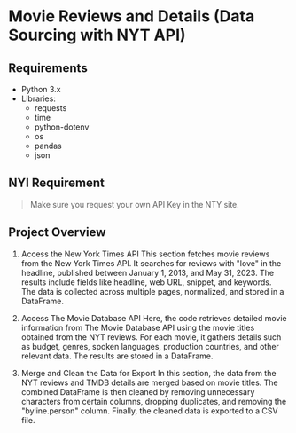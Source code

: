 # Movie Reviews and Details (Data Sourcing with NYT API)

## Requirements
- Python 3.x
- Libraries:
    - requests
    - time
    - python-dotenv
    - os
    - pandas
    - json

## NYI Requirement
> Make sure you request your own API Key in the NTY site. 

## Project Overview

1. Access the New York Times API
This section fetches movie reviews from the New York Times API. It searches for reviews with "love" in the headline, published between January 1, 2013, and May 31, 2023.
The results include fields like headline, web URL, snippet, and keywords. The data is collected across multiple pages, normalized, and stored in a DataFrame.

2. Access The Movie Database API
Here, the code retrieves detailed movie information from The Movie Database API using the movie titles obtained from the NYT reviews.
For each movie, it gathers details such as budget, genres, spoken languages, production countries, and other relevant data. The results are stored in a DataFrame.

3. Merge and Clean the Data for Export
In this section, the data from the NYT reviews and TMDB details are merged based on movie titles.
The combined DataFrame is then cleaned by removing unnecessary characters from certain columns, dropping duplicates, and removing the "byline.person" column.
Finally, the cleaned data is exported to a CSV file.

